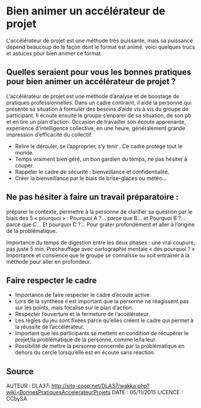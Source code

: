 # Bien animer un accélérateur de projet

L'accélérateur de projet est une méthode très puissante, mais sa puissance dépend beaucoup de la façon dont le format est animé. voici quelques trucs et astuces pour bien animer ce format.

## Quelles seraient pour vous les bonnes pratiques pour bien animer un accélérateur de projet ?

L’accélérateur de projet est une méthode d’analyse et de boostage de pratiques professionnelles. Dans un cadre contraint, il aide la personne qui présente sa situation à formuler des besoins d’aide vis à vis du groupe de participant. Il écoute ensuite le groupe s’enparer de sa situation, de son pb et en tire un plan d’action. Occasion de travailler son écoute apprenante, expérience d’intelligence collective, en une heure, généralement grande impression d’efficacité du collectif.

- Relire le dérouler, se l’approprier, s’y tenir . Ce cadre protège tout le monde.
- Temps vraiment bien géré, un bon gardien du temps, ne pas hésiter à couper.
- Rappeler le cadre de sécurité : bienveillance et confidentialité.
- Créer la bienveillance par le biais de brise-glaces ou météo…

## Ne pas hésiter à faire un travail préparatoire : 

préparer le contexte, permettre à la personne de clarifier sa question par le biais des 5 « pourquoi » : Pourquoi A ?… parce que B… et Pourquoi B ?… parce que C… Et pourquoi C ?… Pour grater profondément et aller à l’origine de la problématique.

Importance du temps de digestion entre les deux phases : une vrai coupure, pas juste 5 min.
Prechauffage avec cartographie mentale « des pourquoi ? »
Importance et consience que le groupe se connaisse ou soit entrainer à la méthode pour aller en profondeur.

## Faire respecter le cadre

- Importance de faire respecter le cadre d’écoute active.
- Lors de la synthèse il est important que la personne ne réagissent pas sur les points, mais focalise sur le plan d’action.
- Respecter l’ouverture et la fermeture de l’accélérateur.
- Les règles du jeu sont fixées parce qu’elles créent le cadre qui permet à la réussite de l’accélérateur.
- Important que les participants se mettent en condition de récupérer le projet/la problématique de la personne, comme le/la leur.
- Possibilité de mettre la personne concernée par la problématique en dehors du cercle lorsqu’elle est en écoute sans réaction.

## Source

AUTEUR : DLA37: http://site-coop.net/DLA37/wakka.php?wiki=BonnesPratiquesAccelerateurProjets
DATE : 05/11/2015
LICENCE : CCbySA
